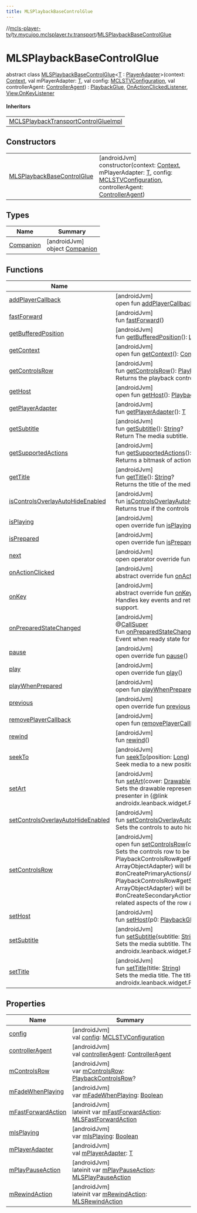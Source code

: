 ```yaml
---
title: MLSPlaybackBaseControlGlue
---
```

//[mcls-player-tv](../../../index.html)/[tv.mycujoo.mclsplayer.tv.transport](../index.html)/[MLSPlaybackBaseControlGlue](index.html)



# MLSPlaybackBaseControlGlue

abstract class [MLSPlaybackBaseControlGlue](index.html)&lt;[T](index.html) : [PlayerAdapter](https://developer.android.com/reference/kotlin/androidx/leanback/media/PlayerAdapter.html)&gt;(context: [Context](https://developer.android.com/reference/kotlin/android/content/Context.html), val mPlayerAdapter: [T](index.html), val config: [MCLSTVConfiguration](../../tv.mycujoo.mclsplayer.tv.config/-m-c-l-s-t-v-configuration/index.html), val controllerAgent: [ControllerAgent](../../tv.mycujoo.mclsplayer.tv.controller/-controller-agent/index.html)) : [PlaybackGlue](https://developer.android.com/reference/kotlin/androidx/leanback/media/PlaybackGlue.html), [OnActionClickedListener](https://developer.android.com/reference/kotlin/androidx/leanback/widget/OnActionClickedListener.html), [View.OnKeyListener](https://developer.android.com/reference/kotlin/android/view/View.OnKeyListener.html)

#### Inheritors


| |
|---|
| [MCLSPlaybackTransportControlGlueImpl](../-m-c-l-s-playback-transport-control-glue-impl/index.html) |


## Constructors


| | |
|---|---|
| [MLSPlaybackBaseControlGlue](-m-l-s-playback-base-control-glue.html) | [androidJvm]<br>constructor(context: [Context](https://developer.android.com/reference/kotlin/android/content/Context.html), mPlayerAdapter: [T](index.html), config: [MCLSTVConfiguration](../../tv.mycujoo.mclsplayer.tv.config/-m-c-l-s-t-v-configuration/index.html), controllerAgent: [ControllerAgent](../../tv.mycujoo.mclsplayer.tv.controller/-controller-agent/index.html)) |


## Types


| Name | Summary |
|---|---|
| [Companion](-companion/index.html) | [androidJvm]<br>object [Companion](-companion/index.html) |


## Functions


| Name | Summary |
|---|---|
| [addPlayerCallback](index.html#-1827286474%2FFunctions%2F-1202460562) | [androidJvm]<br>open fun [addPlayerCallback](index.html#-1827286474%2FFunctions%2F-1202460562)(p0: [PlaybackGlue.PlayerCallback](https://developer.android.com/reference/kotlin/androidx/leanback/media/PlaybackGlue.PlayerCallback.html)) |
| [fastForward](fast-forward.html) | [androidJvm]<br>fun [fastForward](fast-forward.html)() |
| [getBufferedPosition](get-buffered-position.html) | [androidJvm]<br>fun [getBufferedPosition](get-buffered-position.html)(): [Long](https://kotlinlang.org/api/latest/jvm/stdlib/kotlin/-long/index.html) |
| [getContext](index.html#-471726228%2FFunctions%2F-1202460562) | [androidJvm]<br>open fun [getContext](index.html#-471726228%2FFunctions%2F-1202460562)(): [Context](https://developer.android.com/reference/kotlin/android/content/Context.html) |
| [getControlsRow](get-controls-row.html) | [androidJvm]<br>fun [getControlsRow](get-controls-row.html)(): [PlaybackControlsRow](https://developer.android.com/reference/kotlin/androidx/leanback/widget/PlaybackControlsRow.html)?<br>Returns the playback controls row managed by the glue layer. |
| [getHost](index.html#217478487%2FFunctions%2F-1202460562) | [androidJvm]<br>open fun [getHost](index.html#217478487%2FFunctions%2F-1202460562)(): [PlaybackGlueHost](https://developer.android.com/reference/kotlin/androidx/leanback/media/PlaybackGlueHost.html) |
| [getPlayerAdapter](get-player-adapter.html) | [androidJvm]<br>fun [getPlayerAdapter](get-player-adapter.html)(): [T](index.html) |
| [getSubtitle](get-subtitle.html) | [androidJvm]<br>fun [getSubtitle](get-subtitle.html)(): [String](https://kotlinlang.org/api/latest/jvm/stdlib/kotlin/-string/index.html)?<br>Return The media subtitle. |
| [getSupportedActions](get-supported-actions.html) | [androidJvm]<br>fun [getSupportedActions](get-supported-actions.html)(): [Long](https://kotlinlang.org/api/latest/jvm/stdlib/kotlin/-long/index.html)<br>Returns a bitmask of actions supported by the media player. |
| [getTitle](get-title.html) | [androidJvm]<br>fun [getTitle](get-title.html)(): [String](https://kotlinlang.org/api/latest/jvm/stdlib/kotlin/-string/index.html)?<br>Returns the title of the media item. |
| [isControlsOverlayAutoHideEnabled](is-controls-overlay-auto-hide-enabled.html) | [androidJvm]<br>fun [isControlsOverlayAutoHideEnabled](is-controls-overlay-auto-hide-enabled.html)(): [Boolean](https://kotlinlang.org/api/latest/jvm/stdlib/kotlin/-boolean/index.html)<br>Returns true if the controls auto hides after a timeout when media is playing. |
| [isPlaying](is-playing.html) | [androidJvm]<br>open override fun [isPlaying](is-playing.html)(): [Boolean](https://kotlinlang.org/api/latest/jvm/stdlib/kotlin/-boolean/index.html) |
| [isPrepared](is-prepared.html) | [androidJvm]<br>open override fun [isPrepared](is-prepared.html)(): [Boolean](https://kotlinlang.org/api/latest/jvm/stdlib/kotlin/-boolean/index.html) |
| [next](next.html) | [androidJvm]<br>open operator override fun [next](next.html)() |
| [onActionClicked](on-action-clicked.html) | [androidJvm]<br>abstract override fun [onActionClicked](on-action-clicked.html)(action: [Action](https://developer.android.com/reference/kotlin/androidx/leanback/widget/Action.html)) |
| [onKey](on-key.html) | [androidJvm]<br>abstract override fun [onKey](on-key.html)(v: [View](https://developer.android.com/reference/kotlin/android/view/View.html)?, keyCode: [Int](https://kotlinlang.org/api/latest/jvm/stdlib/kotlin/-int/index.html), event: [KeyEvent](https://developer.android.com/reference/kotlin/android/view/KeyEvent.html)?): [Boolean](https://kotlinlang.org/api/latest/jvm/stdlib/kotlin/-boolean/index.html)<br>Handles key events and returns true if handled.  A subclass may override this to provide additional support. |
| [onPreparedStateChanged](on-prepared-state-changed.html) | [androidJvm]<br>@[CallSuper](https://developer.android.com/reference/kotlin/androidx/annotation/CallSuper.html)<br>fun [onPreparedStateChanged](on-prepared-state-changed.html)()<br>Event when ready state for play changes. |
| [pause](pause.html) | [androidJvm]<br>open override fun [pause](pause.html)() |
| [play](play.html) | [androidJvm]<br>open override fun [play](play.html)() |
| [playWhenPrepared](index.html#1882635322%2FFunctions%2F-1202460562) | [androidJvm]<br>open fun [playWhenPrepared](index.html#1882635322%2FFunctions%2F-1202460562)() |
| [previous](previous.html) | [androidJvm]<br>open override fun [previous](previous.html)() |
| [removePlayerCallback](index.html#-2128890551%2FFunctions%2F-1202460562) | [androidJvm]<br>open fun [removePlayerCallback](index.html#-2128890551%2FFunctions%2F-1202460562)(p0: [PlaybackGlue.PlayerCallback](https://developer.android.com/reference/kotlin/androidx/leanback/media/PlaybackGlue.PlayerCallback.html)) |
| [rewind](rewind.html) | [androidJvm]<br>fun [rewind](rewind.html)() |
| [seekTo](seek-to.html) | [androidJvm]<br>fun [seekTo](seek-to.html)(position: [Long](https://kotlinlang.org/api/latest/jvm/stdlib/kotlin/-long/index.html))<br>Seek media to a new position. |
| [setArt](set-art.html) | [androidJvm]<br>fun [setArt](set-art.html)(cover: [Drawable](https://developer.android.com/reference/kotlin/android/graphics/drawable/Drawable.html))<br>Sets the drawable representing cover image. The drawable will be rendered by default description presenter in {@link androidx.leanback.widget.PlaybackTransportRowPresenter#setDescriptionPresenter(Presenter)}. |
| [setControlsOverlayAutoHideEnabled](set-controls-overlay-auto-hide-enabled.html) | [androidJvm]<br>fun [setControlsOverlayAutoHideEnabled](set-controls-overlay-auto-hide-enabled.html)(enable: [Boolean](https://kotlinlang.org/api/latest/jvm/stdlib/kotlin/-boolean/index.html))<br>Sets the controls to auto hide after a timeout when media is playing. |
| [setControlsRow](set-controls-row.html) | [androidJvm]<br>open fun [setControlsRow](set-controls-row.html)(controlsRow: [PlaybackControlsRow](https://developer.android.com/reference/kotlin/androidx/leanback/widget/PlaybackControlsRow.html))<br>Sets the controls row to be managed by the glue layer. If {@link PlaybackControlsRow#getPrimaryActionsAdapter()} is not provided, a default {@link ArrayObjectAdapter} will be created and initialized in {@link #onCreatePrimaryActions(ArrayObjectAdapter)}. If {@link PlaybackControlsRow#getSecondaryActionsAdapter()} is not provided, a default {@link ArrayObjectAdapter} will be created and initialized in {@link #onCreateSecondaryActions(ArrayObjectAdapter)}. The primary actions and playback state related aspects of the row are updated by the glue. |
| [setHost](index.html#-165851475%2FFunctions%2F-1202460562) | [androidJvm]<br>fun [setHost](index.html#-165851475%2FFunctions%2F-1202460562)(p0: [PlaybackGlueHost](https://developer.android.com/reference/kotlin/androidx/leanback/media/PlaybackGlueHost.html)) |
| [setSubtitle](set-subtitle.html) | [androidJvm]<br>fun [setSubtitle](set-subtitle.html)(subtitle: [String](https://kotlinlang.org/api/latest/jvm/stdlib/kotlin/-string/index.html))<br>Sets the media subtitle. The subtitle will be rendered by default description presenter {@link androidx.leanback.widget.PlaybackTransportRowPresenter#setDescriptionPresenter(Presenter)}. |
| [setTitle](set-title.html) | [androidJvm]<br>fun [setTitle](set-title.html)(title: [String](https://kotlinlang.org/api/latest/jvm/stdlib/kotlin/-string/index.html))<br>Sets the media title. The title will be rendered by default description presenter {@link androidx.leanback.widget.PlaybackTransportRowPresenter#setDescriptionPresenter(Presenter)}}. |


## Properties


| Name | Summary |
|---|---|
| [config](config.html) | [androidJvm]<br>val [config](config.html): [MCLSTVConfiguration](../../tv.mycujoo.mclsplayer.tv.config/-m-c-l-s-t-v-configuration/index.html) |
| [controllerAgent](controller-agent.html) | [androidJvm]<br>val [controllerAgent](controller-agent.html): [ControllerAgent](../../tv.mycujoo.mclsplayer.tv.controller/-controller-agent/index.html) |
| [mControlsRow](m-controls-row.html) | [androidJvm]<br>var [mControlsRow](m-controls-row.html): [PlaybackControlsRow](https://developer.android.com/reference/kotlin/androidx/leanback/widget/PlaybackControlsRow.html)? |
| [mFadeWhenPlaying](m-fade-when-playing.html) | [androidJvm]<br>var [mFadeWhenPlaying](m-fade-when-playing.html): [Boolean](https://kotlinlang.org/api/latest/jvm/stdlib/kotlin/-boolean/index.html) |
| [mFastForwardAction](m-fast-forward-action.html) | [androidJvm]<br>lateinit var [mFastForwardAction](m-fast-forward-action.html): [MLSFastForwardAction](../../tv.mycujoo.mclsplayer.tv.widget/-m-l-s-fast-forward-action/index.html) |
| [mIsPlaying](m-is-playing.html) | [androidJvm]<br>var [mIsPlaying](m-is-playing.html): [Boolean](https://kotlinlang.org/api/latest/jvm/stdlib/kotlin/-boolean/index.html) |
| [mPlayerAdapter](m-player-adapter.html) | [androidJvm]<br>val [mPlayerAdapter](m-player-adapter.html): [T](index.html) |
| [mPlayPauseAction](m-play-pause-action.html) | [androidJvm]<br>lateinit var [mPlayPauseAction](m-play-pause-action.html): [MLSPlayPauseAction](../../tv.mycujoo.mclsplayer.tv.widget/-m-l-s-play-pause-action/index.html) |
| [mRewindAction](m-rewind-action.html) | [androidJvm]<br>lateinit var [mRewindAction](m-rewind-action.html): [MLSRewindAction](../../tv.mycujoo.mclsplayer.tv.widget/-m-l-s-rewind-action/index.html) |

